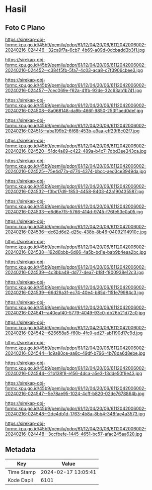 # Hasil

## Foto C Plano

https://sirekap-obj-formc.kpu.go.id/45b9/pemilu/pdpr/61/12/04/20/06/6112042006002-20240216-024446--32ca9f7a-6cb7-4b69-a09d-0dcbadd3b3f1.jpg

https://sirekap-obj-formc.kpu.go.id/45b9/pemilu/pdpr/61/12/04/20/06/6112042006002-20240216-024452--c384f5fb-5fa7-4c03-aca8-c7f3906cbee3.jpg

https://sirekap-obj-formc.kpu.go.id/45b9/pemilu/pdpr/61/12/04/20/06/6112042006002-20240216-024457--7cec069e-f62a-41fb-92de-32c63ab1b741.jpg

https://sirekap-obj-formc.kpu.go.id/45b9/pemilu/pdpr/61/12/04/20/06/6112042006002-20240216-024508--8a068148-da9b-466f-9850-253f1aed0def.jpg

https://sirekap-obj-formc.kpu.go.id/45b9/pemilu/pdpr/61/12/04/20/06/6112042006002-20240216-024515--aba199b2-6f68-453b-a9aa-eff29f8c02f7.jpg

https://sirekap-obj-formc.kpu.go.id/45b9/pemilu/pdpr/61/12/04/20/06/6112042006002-20240216-024520--51dc4a69-c422-489a-b4c7-7dbd3ee343ca.jpg

https://sirekap-obj-formc.kpu.go.id/45b9/pemilu/pdpr/61/12/04/20/06/6112042006002-20240216-024525--75e4d77a-d774-4374-bbcc-aed3ce3949da.jpg

https://sirekap-obj-formc.kpu.go.id/45b9/pemilu/pdpr/61/12/04/20/06/6112042006002-20240216-024532--f3bc17d9-f853-4458-8403-42a190435587.jpg

https://sirekap-obj-formc.kpu.go.id/45b9/pemilu/pdpr/61/12/04/20/06/6112042006002-20240216-024533--e6d6e7f5-5766-414d-9745-f76fe53e0a05.jpg

https://sirekap-obj-formc.kpu.go.id/45b9/pemilu/pdpr/61/12/04/20/06/6112042006002-20240216-024536--dc62d6d2-d25e-438b-8b46-04092114910c.jpg

https://sirekap-obj-formc.kpu.go.id/45b9/pemilu/pdpr/61/12/04/20/06/6112042006002-20240216-024538--192d6bbb-6d66-4a5b-bd1e-bab9b4eaa2bc.jpg

https://sirekap-obj-formc.kpu.go.id/45b9/pemilu/pdpr/61/12/04/20/06/6112042006002-20240216-024539--4c3bba49-dd77-4ea7-b18f-f800938e12c3.jpg

https://sirekap-obj-formc.kpu.go.id/45b9/pemilu/pdpr/61/12/04/20/06/6112042006002-20240216-024539--66d29a3f-ec74-40e4-b85d-f151e79984c3.jpg

https://sirekap-obj-formc.kpu.go.id/45b9/pemilu/pdpr/61/12/04/20/06/6112042006002-20240216-024541--a40eaf40-5779-4049-93c0-db26b21d72c0.jpg

https://sirekap-obj-formc.kpu.go.id/45b9/pemilu/pdpr/61/12/04/20/06/6112042006002-20240216-024542--626658a5-f60b-4fc0-ad27-ab1190d17c9d.jpg

https://sirekap-obj-formc.kpu.go.id/45b9/pemilu/pdpr/61/12/04/20/06/6112042006002-20240216-024544--1c9a80ce-aa8c-49df-b796-4b78da6d8ebe.jpg

https://sirekap-obj-formc.kpu.go.id/45b9/pemilu/pdpr/61/12/04/20/06/6112042006002-20240216-024544--21b138f8-e156-4dca-a5e3-13dde50f9e43.jpg

https://sirekap-obj-formc.kpu.go.id/45b9/pemilu/pdpr/61/12/04/20/06/6112042006002-20240216-024547--5e78ae95-1024-4cff-b820-02de7678864b.jpg

https://sirekap-obj-formc.kpu.go.id/45b9/pemilu/pdpr/61/12/04/20/06/6112042006002-20240216-024548--2de4db1d-1763-4b8a-8bb4-348fae4a3573.jpg

https://sirekap-obj-formc.kpu.go.id/45b9/pemilu/pdpr/61/12/04/20/06/6112042006002-20240216-024448--3ccfbefe-1445-4651-bc57-afac245aa620.jpg


## Metadata

| Key        | Value               |
| ---------- | ------------------- |
| Time Stamp | 2024-02-17 13:05:41 |
| Kode Dapil | 6101                |



